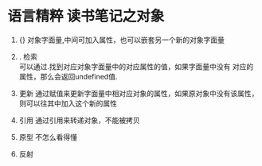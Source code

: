 # 语言精粹 读书笔记之对象

1. {} 
    对象字面量,中间可加入属性，也可以嵌套另一个新的对象字面量

2. . 检索  
        可以通过.找到对应对象字面量中的对应属性的值，如果字面量中没有
        对应的属性，那么会返回undefined值.

3. 更新
        通过赋值来更新字面量中相对应对象的属性，如果原对象中没有该属性，则可以往其中加入这个新的属性
4. 引用
        通过引用来转递对象，不能被拷贝

5. 原型
        不怎么看得懂

6. 反射
        
